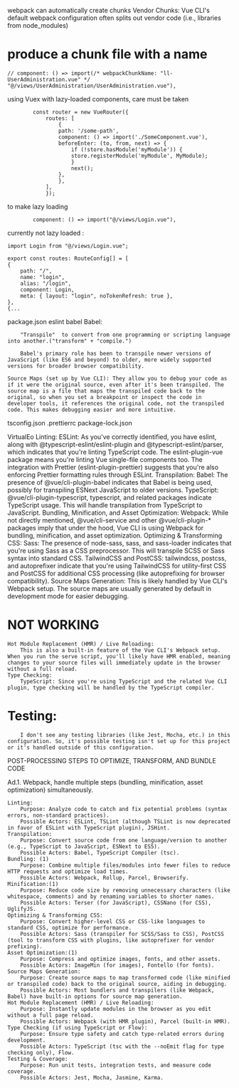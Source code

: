 webpack can automatically create chunks
    Vendor Chunks: Vue CLI's default webpack configuration often splits out vendor code (i.e., libraries from node_modules) 

# produce a chunk file with a name
    // component: () => import(/* webpackChunkName: "ll-UserAdministration.vue" */ "@/views/UserAdministration/UserAdministration.vue"),

using Vuex with lazy-loaded components, care must be taken
```
        const router = new VueRouter({
            routes: [
                {
                path: '/some-path',
                component: () => import('./SomeComponent.vue'),
                beforeEnter: (to, from, next) => {
                    if (!store.hasModule('myModule')) {
                    store.registerModule('myModule', MyModule);
                    }
                    next();
                },
                },
            ],
            });
```


to make lazy loading 
```
        component: () => import("@/views/Login.vue"),
```

currently not lazy loaded : 

    import Login from "@/views/Login.vue";

    export const routes: RouteConfig[] = [
    {
        path: "/",
        name: "login",
        alias: "/login",
        component: Login,
        meta: { layout: "login", noTokenRefresh: true },
    },
    {...


package.json
eslint
babel
    Babel: 
        
        "Transpile"  to convert from one programming or scripting language into another.("transform" + "compile.")
        
        Babel's primary role has been to transpile newer versions of JavaScript (like ES6 and beyond) to older, more widely supported versions for broader browser compatibility.

    Source Maps (set up by Vue CLI): They allow you to debug your code as if it were the original source, even after it's been transpiled. The source map is a file that maps the transpiled code back to the original, so when you set a breakpoint or inspect the code in developer tools, it references the original code, not the transpiled code. This makes debugging easier and more intuitive.

tsconfig.json
.prettierrc
package-lock.json

VirtualEo
    Linting:
        ESLint: As you've correctly identified, you have eslint, along with @typescript-eslint/eslint-plugin and @typescript-eslint/parser, which indicates that you're linting TypeScript code. The eslint-plugin-vue package means you're linting Vue single-file components too. The integration with Prettier (eslint-plugin-prettier) suggests that you're also enforcing Prettier formatting rules through ESLint.
    Transpilation:
        Babel: The presence of @vue/cli-plugin-babel indicates that Babel is being used, possibly for transpiling ESNext JavaScript to older versions.
        TypeScript: @vue/cli-plugin-typescript, typescript, and related packages indicate TypeScript usage. This will handle transpilation from TypeScript to JavaScript.
    Bundling, Minification, and Asset Optimization:
        Webpack: While not directly mentioned, @vue/cli-service and other @vue/cli-plugin-* packages imply that under the hood, Vue CLI is using Webpack for bundling, minification, and asset optimization.
    Optimizing & Transforming CSS:
        Sass: The presence of node-sass, sass, and sass-loader indicates that you're using Sass as a CSS preprocessor. This will transpile SCSS or Sass syntax into standard CSS.
        TailwindCSS and PostCSS: tailwindcss, postcss, and autoprefixer indicate that you're using TailwindCSS for utility-first CSS and PostCSS for additional CSS processing (like autoprefixing for browser compatibility).
    Source Maps Generation:
        This is likely handled by Vue CLI's Webpack setup. The source maps are usually generated by default in development mode for easier debugging.
# NOT WORKING 
    Hot Module Replacement (HMR) / Live Reloading:
        This is also a built-in feature of the Vue CLI's Webpack setup. When you run the serve script, you'll likely have HMR enabled, meaning changes to your source files will immediately update in the browser without a full reload.
    Type Checking:
        TypeScript: Since you're using TypeScript and the related Vue CLI plugin, type checking will be handled by the TypeScript compiler.
#    Testing:
        I don't see any testing libraries (like Jest, Mocha, etc.) in this configuration. So, it's possible testing isn't set up for this project or it's handled outside of this configuration.


POST-PROCESSING STEPS TO OPTIMIZE, TRANSFORM, AND BUNDLE CODE

Ad.1. Webpack, handle multiple steps (bundling, minification, asset optimization) simultaneously. 

    Linting:
        Purpose: Analyze code to catch and fix potential problems (syntax errors, non-standard practices).
        Possible Actors: ESLint, TSLint (although TSLint is now deprecated in favor of ESLint with TypeScript plugin), JSHint.
    Transpilation:
        Purpose: Convert source code from one language/version to another (e.g., TypeScript to JavaScript, ESNext to ES5).
        Possible Actors: Babel, TypeScript Compiler (tsc).
    Bundling: (1)
        Purpose: Combine multiple files/modules into fewer files to reduce HTTP requests and optimize load times.
        Possible Actors: Webpack, Rollup, Parcel, Browserify.
    Minification:(1)
        Purpose: Reduce code size by removing unnecessary characters (like whitespace, comments) and by renaming variables to shorter names.
        Possible Actors: Terser (for JavaScript), CSSNano (for CSS), UglifyJS.
    Optimizing & Transforming CSS:
        Purpose: Convert higher-level CSS or CSS-like languages to standard CSS, optimize for performance.
        Possible Actors: Sass (transpiler for SCSS/Sass to CSS), PostCSS (tool to transform CSS with plugins, like autoprefixer for vendor prefixing).
    Asset Optimization:(1)
        Purpose: Compress and optimize images, fonts, and other assets.
        Possible Actors: ImageMin (for images), Fontello (for fonts).
    Source Maps Generation:
        Purpose: Create source maps to map transformed code (like minified or transpiled code) back to the original source, aiding in debugging.
        Possible Actors: Most bundlers and transpilers (like Webpack, Babel) have built-in options for source map generation.
    Hot Module Replacement (HMR) / Live Reloading:
        Purpose: Instantly update modules in the browser as you edit without a full page reload.
        Possible Actors: Webpack (with HMR plugin), Parcel (built-in HMR).
    Type Checking (if using TypeScript or Flow):
        Purpose: Ensure type safety and catch type-related errors during development.
        Possible Actors: TypeScript (tsc with the --noEmit flag for type checking only), Flow.
    Testing & Coverage:
        Purpose: Run unit tests, integration tests, and measure code coverage.
        Possible Actors: Jest, Mocha, Jasmine, Karma.